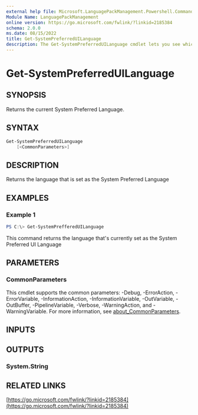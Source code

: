 ```yaml
---
external help file: Microsoft.LanguagePackManagement.Powershell.Commands.dll-Help.xml
Module Name: LanguagePackManagement
online version: https://go.microsoft.com/fwlink/?linkid=2185384
schema: 2.0.0
ms.date: 08/15/2022
title: Get-SystemPreferredUILanguage
description: The Get-SystemPreferredUILanguage cmdlet lets you see which language is set as the System Preferred UI Language in a running Windows installation
---
```


# Get-SystemPreferredUILanguage

## SYNOPSIS
Returns the current System Preferred Language.

## SYNTAX

```PowerShell
Get-SystemPreferredUILanguage 
    [<CommonParameters>]
```

## DESCRIPTION

Returns the language that is set as the System Preferred Language

## EXAMPLES

### Example 1

```powershell
PS C:\> Get-SystemPrefferedUILanguage
```

This command returns the language that's currently set as the System Preferred UI Language

## PARAMETERS

### CommonParameters
This cmdlet supports the common parameters: -Debug, -ErrorAction, -ErrorVariable, -InformationAction, -InformationVariable, -OutVariable, -OutBuffer, -PipelineVariable, -Verbose, -WarningAction, and -WarningVariable. For more information, see [about_CommonParameters](https://go.microsoft.com/fwlink/?LinkID=113216).

## INPUTS

## OUTPUTS

### System.String

## RELATED LINKS

[https://go.microsoft.com/fwlink/?linkid=2185384](https://go.microsoft.com/fwlink/?linkid=2185384)

